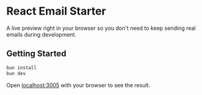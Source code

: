 # React Email Starter

A live preview right in your browser so you don't need to keep sending real emails during development.

## Getting Started

```sh
bun install
bun dev
```

Open [localhost:3005](http://localhost:3005) with your browser to see the result.

